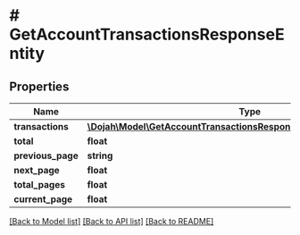 # # GetAccountTransactionsResponseEntity

## Properties

Name | Type | Description | Notes
------------ | ------------- | ------------- | -------------
**transactions** | [**\Dojah\Model\GetAccountTransactionsResponseEntityTransactionsInner[]**](GetAccountTransactionsResponseEntityTransactionsInner.md) |  | [optional]
**total** | **float** |  | [optional]
**previous_page** | **string** |  | [optional]
**next_page** | **float** |  | [optional]
**total_pages** | **float** |  | [optional]
**current_page** | **float** |  | [optional]

[[Back to Model list]](../../README.md#models) [[Back to API list]](../../README.md#endpoints) [[Back to README]](../../README.md)
